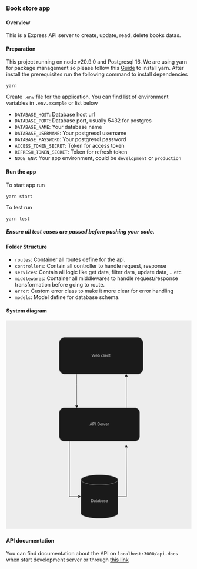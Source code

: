 ### Book store app

#### Overview
This is a Express API server to create, update, read, delete books datas.

#### Preparation
This project running on node v20.9.0 and Postgresql 16.
We are using yarn for package management so please follow this [Guide](https://classic.yarnpkg.com/lang/en/docs/install) to install yarn.
After install the prerequisites run the following command to install dependencies

```
yarn
```

Create `.env` file for the application. You can find list of environment variables in `.env.example` or list below
- `DATABASE_HOST`: Database host url
- `DATABASE_PORT`: Database port, usually 5432 for postgres
- `DATABASE_NAME`: Your database name
- `DATABASE_USERNAME`: Your postgresql username
- `DATABASE_PASSWORD`: Your postgresql password
- `ACCESS_TOKEN_SECRET`: Token for access token
- `REFRESH_TOKEN_SECRET`: Token for refresh token
- `NODE_ENV`: Your app environment, could be `development` or `production`

#### Run the app

To start app run
```
yarn start
```

To test run 
```
yarn test
```

##### Ensure all test cases are passed before pushing your code.

#### Folder Structure

- `routes`: Container all routes define for the api.
- `controllers`: Contain all controller to handle request, response
- `services`: Contain all logic like get data, filter data, update data, ...etc
- `middlewares`: Container all middlewares to handle request/response transformation before going to route.
- `error`: Custom error class to make it more clear for error handling
- `models`: Model define for database schema.

#### System diagram

![System Diagram](./system-diagram.png)

#### API documentation
You can find documentation about the API on `localhost:3000/api-docs` when start development server or through [this link](https://resola-code.onrender.com/api-docs)

